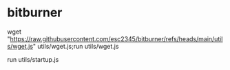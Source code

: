 # bitburner

wget "https://raw.githubusercontent.com/esc2345/bitburner/refs/heads/main/utils/wget.js" utils/wget.js;run utils/wget.js

run utils/startup.js


